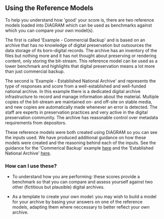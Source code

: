 ## Using the Reference Models

To help you understand how 'good' your score is, there are two reference models loaded into DiAGRAM which can be used as benchmarks against which you can compare your own model(s). 

The first is called 'Example - Commercial Backup' and is based on an archive that has no knowledge of digital preservation but outsources the data storage of its born-digital records. The archive has an inventory of the files but nothing more and it has not thought about preserving or rendering content, only storing the bit-stream. This reference model can be used as a lower benchmark and highlights that digital preservation means a lot more than just commercial backup. 

The second is 'Example - Established National Archive' and represents the type of responses and score from a well-established and well-funded national archive. In this example there is a dedicated digital archive infrastructure to record and manage information about the material. Multiple copies of the bit-stream are maintained on- and off-site on stable media, and new copies are automatically made whenever an error is detected. The staff are experts in preservation practices and very active in the digital preservation community. The archive has reasonable control over metadata requirements from depositors. 

These reference models were both created using DiAGRAM so you can see the inputs used. We have produced additional guidance on how these models were created and the reasoning behind each of the inputs. See the guidance for the 'Commerical Backup' example <a href="https://docs.google.com/document/d/1rllUojYyZlDH4GgbMTQGn9xHiP7WPftXhxHlM9N8kdw" target="_blank" download>here</a> and the 'Established National Archive' <a href="https://docs.google.com/document/d/1OyNQmL4k59AgeIcihXGi9EbU5Y_r_O5mdOxzBxM_uaY" target="_blank" download>here</a>. 

### How can I use these?

- To understand how you are performing: these scores provide a benchmark so that you can compare and assess yourself against two other (fictitious but plausible) digital archives. 

- As a template to create your own model: you may wish to build a model for your archive by basing your answers on one of the reference models, adapting them where neccessary to better reflect your own archive.
